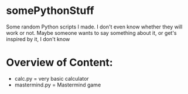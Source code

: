 # somePythonStuff
Some random Python scripts I made.
I don't even know whether they will work or not.
Maybe someone wants to say something about it, or get's inspired by it, I don't know

# Overview of Content:
+ calc.py = very basic calculator
+ mastermind.py = Mastermind game
